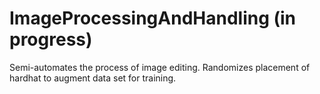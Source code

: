 # ImageProcessingAndHandling (in progress)
Semi-automates the process of image editing. Randomizes placement of hardhat to augment data set for training.

